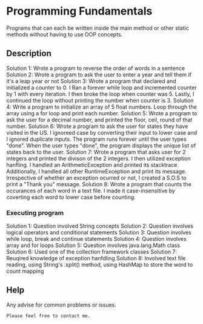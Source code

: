 # Programming Fundamentals

Programs that can each be written inside the main method or other static methods without having to use OOP concepts. 

## Description

Solution 1: Wrote a program to reverse the order of words in a sentence
Solution 2: Wrote a program to ask the user to enter a year and tell them if it's a leap year or not
Solution 3: Wrote a program that declared and initialized a counter to 0. I Ran a forever while loop and incremented counter by 1 with every iteration. I then broke the loop when counter was 5. Lastly, I continued the loop without printing the number when counter is 3. 
Solution 4: Write a program to initialize an array of 5 float numbers. Loop through the array using a for loop and print each number.
Solution 5: Wrote a program to ask the user for a decimal number, and printed the floor, ceil, round of that number. 
Solution 6: Wrote a program to ask the user for states they have visited in the US. I ignoreed case by converting their input to lower case and I ignored duplicate inputs. The program runs forever until the user types "done". When the user types "done", the program displays the unique list of states back to the user.
Solution 7: Wrote a program that asks user for 2 integers and printed the divison of the 2 integers. I then utilized exception hanfling. I handled an  ArithmeticException and printed its stacktrace. Additionally, I handled all other RuntimeException and print its message. Irrespective of whether an exception ocurred or not, I created a S.O.S to print a "Thank you" message. 
Solution 8: Wrote a program that counts the occurances of each word in a text file. I made it case-insensitive by coverting each word to lower case before counting. 

### Executing program

Solution 1: Question involved String concepts
Solution 2: Question involves logical operators and conditional statements
Solution 3: Question involves while loop, break and continue statements
Solution 4: Question involves array and for loops
Solution 5: Question involves java.lang.Math class
Solution 6: Used one of the collection framework classes
Solution 7: Reuqired knowledge of exception hanfdling
Solution 8: Involved text file reading, using String's .split() method, using HashMap to store the word to count mapping

## Help

Any advise for common problems or issues.
```
Please feel free to contact me.
```
